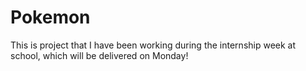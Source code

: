 # Pokemon
This is project that I have been working during the internship week at school, which will be delivered on Monday!
